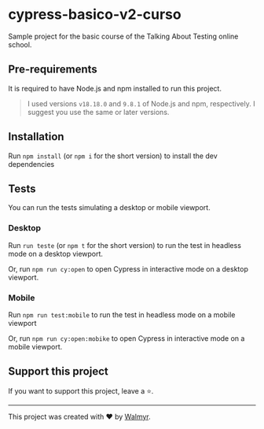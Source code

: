 # cypress-basico-v2-curso

Sample project for the basic course of the Talking About Testing online school.

## Pre-requirements

It is required to have Node.js and npm installed to run this project. 

> I used versions `v18.18.0` and `9.8.1` of Node.js and npm, respectively. I suggest you use the same or later versions. 

## Installation

Run `npm install` (or `npm i` for the short version) to install the dev dependencies 

## Tests

You can run the tests simulating a desktop or mobile viewport.

### Desktop

Run `run teste` (or `npm t` for the short version) to run the test in headless mode on a desktop viewport. 

Or, run `npm run cy:open` to open Cypress in interactive mode on a desktop viewport. 

### Mobile

Run `npm run test:mobile` to run the test in headless mode on a mobile viewport

Or, run `npm run cy:open:mobike` to open Cypress in interactive mode on a mobile viewport. 

## Support this project

If you want to support this project, leave a ⭐.
___

This project was created with ❤️ by [Walmyr](https://walmyr.dev).
